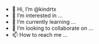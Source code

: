 - 👋 Hi, I’m @kindrtx
- 👀 I’m interested in ...
- 🌱 I’m currently learning ...
- 💞️ I’m looking to collaborate on ...
- 📫 How to reach me ...

<!---
kindrtx/kindrtx is a ✨ special ✨ repository because its `README.md` (this file) appears on your GitHub profile.
You can click the Preview link to take a look at your changes.
--->
